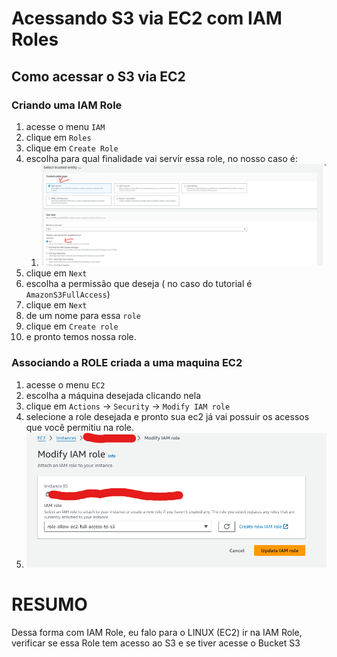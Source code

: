 # Acessando S3 via EC2 com IAM Roles

## Como acessar o S3 via EC2

### Criando uma IAM Role

1. acesse o menu `IAM`
2. clique em `Roles`
3. clique em `Create Role`
4. escolha para qual finalidade vai servir essa role, no nosso caso é:
   1. ![alt](./imgs/opcao-im-role.png)
5. clique em `Next`
6. escolha a permissão que deseja ( no caso do tutorial é `AmazonS3FullAccess`)
7. clique em `Next`
8. de um nome para essa `role`
9. clique em `Create role`
10. e pronto temos nossa role.

### Associando a ROLE criada a uma maquina EC2

1. acesse o menu `EC2`
2. escolha a máquina desejada clicando nela
3. clique em `Actions` -> `Security` -> `Modify IAM role`
4. selecione a role desejada e pronto sua ec2 já vai possuir os acessos que você permitiu na role.
5. ![alt](./imgs/add-iam-role-to-ec2.png)

# RESUMO

Dessa forma com IAM Role, eu falo para o LINUX (EC2) ir na IAM Role, verificar se essa Role tem acesso ao S3
e se tiver acesse o Bucket S3
